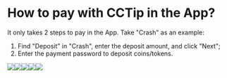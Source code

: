 # How to pay with CCTip in the App?

It only takes 2 steps to pay in the App. Take "Crash" as an example:

1. Find "Deposit" in "Crash", enter the deposit amount, and click "Next";
2. Enter the payment password to deposit coins/tokens.

![](https://gblobscdn.gitbook.com/assets%2F-M1cO_ZVO746qyJixjJ7%2F-MDmSclg162tq1dnivm4%2F-MDn44vdQKDtlSZa4PMq%2Fimage.png?alt=media&token=c1c082c3-625d-4547-a551-34e117da55ed)![](https://gblobscdn.gitbook.com/assets%2F-M1cO_ZVO746qyJixjJ7%2F-MDmSclg162tq1dnivm4%2F-MDn4BfmEgEsegdDmPrB%2Fimage.png?alt=media&token=23e5a6b2-9de9-4207-ba3b-f1cb10907330)![](https://gblobscdn.gitbook.com/assets%2F-M1cO_ZVO746qyJixjJ7%2F-MDmSclg162tq1dnivm4%2F-MDn4cHX13e8cJxUv10C%2Fimage.png?alt=media&token=a544fa6e-1d7e-457f-9bf2-5695115b72d9)![](https://gblobscdn.gitbook.com/assets%2F-M1cO_ZVO746qyJixjJ7%2F-MDmSclg162tq1dnivm4%2F-MDn4sp1bzm9-D8vyodN%2Fimage.png?alt=media&token=ef0a3b48-0711-4038-8a02-be195b06b84b)![](https://gblobscdn.gitbook.com/assets%2F-M1cO_ZVO746qyJixjJ7%2F-MDmSclg162tq1dnivm4%2F-MDn4m7JodGT842vDKDk%2Fimage.png?alt=media&token=a264708e-792a-4742-8b99-af2656d50527)


